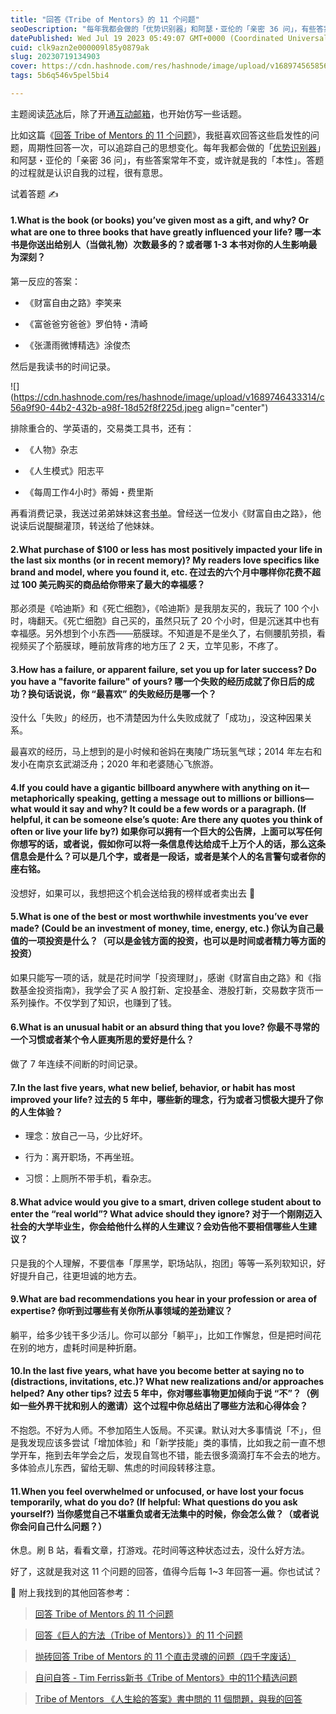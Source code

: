 ```yaml
---
title: "回答《Tribe of Mentors》的 11 个问题"
seoDescription: "每年我都会做的「优势识别器」和阿瑟・亚伦的「亲密 36 问」，有些答案常年不变，或许就是我的「本性」。答题的过程就是认识自我的过程，很有意思。"
datePublished: Wed Jul 19 2023 05:49:07 GMT+0000 (Coordinated Universal Time)
cuid: clk9azn2e000009l85y0879ak
slug: 20230719134903
cover: https://cdn.hashnode.com/res/hashnode/image/upload/v1689745658565/57f1616d-b7f0-48b2-8b0a-e198efbd0d13.jpeg
tags: 5b6q546v5pel5bi4

---
```


主题阅读[范冰](https://mp.weixin.qq.com/s/h_2LAeNwWOnRnjqcg2ivWw)后，除了开通[互动邮箱](https://mp.weixin.qq.com/s/waHoZKqs3cpLYQZiXPeqxg)，也开始仿写一些话题。

比如这篇《[回答 Tribe of Mentors 的 11 个问题](https://mp.weixin.qq.com/s/vFJnotHDMa1GS3qaeVMHeg)》，我挺喜欢回答这些启发性的问题，周期性回答一次，可以追踪自己的思想变化。每年我都会做的「[优势识别器](https://mp.weixin.qq.com/s?__biz=MzI3MzU5MDA1OQ==&mid=2247485316&idx=1&sn=47ed3a8b450c562fdf767d0547696477&chksm=eb21b5c0dc563cd66160b39f4354c31240606bb971a673530c9f48c246643a27f75ce30f5f90#rd)」和阿瑟・亚伦的「亲密 36 问」，有些答案常年不变，或许就是我的「本性」。答题的过程就是认识自我的过程，很有意思。

试着答题 ✍️

#### 1.What is the book (or books) you’ve given most as a gift, and why? Or what are one to three books that have greatly influenced your life? 哪一本书是你送出给别人（当做礼物）次数最多的？或者哪 1-3 本书对你的人生影响最为深刻？

第一反应的答案：

* 《财富自由之路》李笑来
    
* 《富爸爸穷爸爸》罗伯特・清崎
    
* 《张潇雨微博精选》涂俊杰
    

然后是我读书的时间记录。

![](https://cdn.hashnode.com/res/hashnode/image/upload/v1689746433314/c56a9f90-44b2-432b-a98f-18d52f8f225d.jpeg align="center")

排除重合的、学英语的，交易类工具书，还有：

* 《人物》杂志
    
* 《人生模式》阳志平
    
* 《每周工作4小时》蒂姆・费里斯
    

再看消费记录，我送过弟弟妹妹这套[书单](https://www.douban.com/doulist/143312275/)。曾经送一位发小《财富自由之路》，他说读后说醍醐灌顶，转送给了他妹妹。

#### 2.What purchase of $100 or less has most positively impacted your life in the last six months (or in recent memory)? My readers love specifics like brand and model, where you found it, etc. 在过去的六个月中哪样你花费不超过 100 美元购买的商品给你带来了最大的幸福感？

那必须是《哈迪斯》和《死亡细胞》，《哈迪斯》是我朋友买的，我玩了 100 个小时，嗨翻天。《死亡细胞》自己买的，虽然只玩了 20 个小时，但是沉迷其中也有幸福感。另外想到个小东西——筋膜球。不知道是不是坐久了，右侧腰肌劳损，看视频买了个筋膜球，睡前放背疼的地方压了 2 天，立竿见影，不疼了。

#### 3.How has a failure, or apparent failure, set you up for later success? Do you have a "favorite failure" of yours? 哪一个失败的经历成就了你日后的成功？换句话说说，你 “最喜欢” 的失败经历是哪一个？

没什么「失败」的经历，也不清楚因为什么失败成就了「成功」，没这种因果关系。

最喜欢的经历，马上想到的是小时候和爸妈在夷陵广场玩氢气球；2014 年左右和发小在南京玄武湖泛舟；2020 年和老婆随心飞旅游。

#### 4.If you could have a gigantic billboard anywhere with anything on it—metaphorically speaking, getting a message out to millions or billions—what would it say and why? It could be a few words or a paragraph. (If helpful, it can be someone else’s quote: Are there any quotes you think of often or live your life by?) 如果你可以拥有一个巨大的公告牌，上面可以写任何你想写的话，或者说，假如你可以将一条信息传达给成千上万个人的话，那么这条信息会是什么？可以是几个字，或者是一段话，或者是某个人的名言警句或者你的座右铭。

没想好，如果可以，我想把这个机会送给我的榜样或者卖出去 🤣

#### 5.What is one of the best or most worthwhile investments you’ve ever made? (Could be an investment of money, time, energy, etc.) 你认为自己最值的一项投资是什么？（可以是金钱方面的投资，也可以是时间或者精力等方面的投资）

如果只能写一项的话，就是花时间学「投资理财」，感谢《财富自由之路》和《指数基金投资指南》，我学会了买 A 股打新、定投基金、港股打新，交易数字货币一系列操作。不仅学到了知识，也赚到了钱。

#### 6.What is an unusual habit or an absurd thing that you love? 你最不寻常的一个习惯或者某个令人匪夷所思的爱好是什么？

做了 7 年连续不间断的时间记录。

#### 7.In the last five years, what new belief, behavior, or habit has most improved your life? 过去的 5 年中，哪些新的理念，行为或者习惯极大提升了你的人生体验？

* 理念：放自己一马，少比好坏。
    
* 行为：离开职场，不再坐班。
    
* 习惯：上厕所不带手机，看杂志。
    

#### 8.What advice would you give to a smart, driven college student about to enter the “real world”? What advice should they ignore? 对于一个刚刚迈入社会的大学毕业生，你会给他什么样的人生建议？会劝告他不要相信哪些人生建议？

只是我的个人理解，不要信奉「厚黑学，职场站队，抱团」等等一系列软知识，好好提升自己，往更坦诚的地方去。

#### 9.What are bad recommendations you hear in your profession or area of expertise? 你听到过哪些有关你所从事领域的差劲建议？

躺平，给多少钱干多少活儿。你可以部分「躺平」，比如工作懈怠，但是把时间花在别的地方，虚耗时间是种折磨。

#### 10.In the last five years, what have you become better at saying no to (distractions, invitations, etc.)? What new realizations and/or approaches helped? Any other tips? 过去 5 年中，你对哪些事物更加倾向于说 “不”？（例如一些外界干扰和别人的邀请）这个过程中你总结出了哪些方法和心得体会？

不抱怨。不好为人师。不参加陌生人饭局。不买课。默认对大多事情说「不」，但是我发现应该多尝试「增加体验」和「新学技能」类的事情，比如我之前一直不想学开车，拖到去年学会之后，发现自驾也不错，能去很多滴滴打车不会去的地方。多体验点儿东西，留给无聊、焦虑的时间段转移注意。

#### 11.When you feel overwhelmed or unfocused, or have lost your focus temporarily, what do you do? (If helpful: What questions do you ask yourself?) 当你感觉自己不堪重负或者无法集中的时候，你会怎么做？（或者说你会问自己什么问题？）

休息。刷 B 站，看看文章，打游戏。花时间等这种状态过去，没什么好方法。

好了，这就是我对这 11 个问题的回答，值得今后每 1~3 年回答一遍。你也试试？

💬 附上我找到的其他回答参考：

> [回答 Tribe of Mentors 的 11 个问题](https://mp.weixin.qq.com/s/vFJnotHDMa1GS3qaeVMHeg)

> [回答《巨人的方法（Tribe of Mentors）》的 11 个问题](https://mp.weixin.qq.com/s/5y5qCPP-0AEtC-44Ropg-w)

> [抛砖回答 Tribe of Mentors 的 11 个直击灵魂的问题（四千字废话）](https://mp.weixin.qq.com/s/I9tYXnFH5xX4iJt-mok9Mw)

> [自问自答 - Tim Ferriss新书《Tribe of Mentors》中的11个精选问题](https://mp.weixin.qq.com/s/8ZS7p-kCkL-SKCDaM9WxbQ)

> [Tribe of Mentors 《人生給的答案》書中問的 11 個問題，與我的回答](https://huangleon.com/11-questions-from-tribe-of-mentors/)
